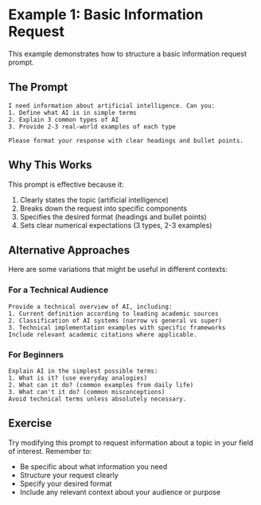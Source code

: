 # Example 1: Basic Information Request

This example demonstrates how to structure a basic information request prompt.

## The Prompt

```plaintext
I need information about artificial intelligence. Can you:
1. Define what AI is in simple terms
2. Explain 3 common types of AI
3. Provide 2-3 real-world examples of each type

Please format your response with clear headings and bullet points.
```

## Why This Works

This prompt is effective because it:
1. Clearly states the topic (artificial intelligence)
2. Breaks down the request into specific components
3. Specifies the desired format (headings and bullet points)
4. Sets clear numerical expectations (3 types, 2-3 examples)

## Alternative Approaches

Here are some variations that might be useful in different contexts:

### For a Technical Audience
```plaintext
Provide a technical overview of AI, including:
1. Current definition according to leading academic sources
2. Classification of AI systems (narrow vs general vs super)
3. Technical implementation examples with specific frameworks
Include relevant academic citations where applicable.
```

### For Beginners
```plaintext
Explain AI in the simplest possible terms:
1. What is it? (use everyday analogies)
2. What can it do? (common examples from daily life)
3. What can't it do? (common misconceptions)
Avoid technical terms unless absolutely necessary.
```

## Exercise

Try modifying this prompt to request information about a topic in your field of interest. Remember to:
- Be specific about what information you need
- Structure your request clearly
- Specify your desired format
- Include any relevant context about your audience or purpose
